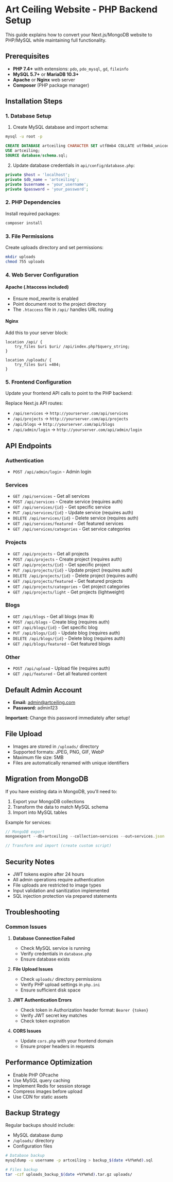 # Art Ceiling Website - PHP Backend Setup

This guide explains how to convert your Next.js/MongoDB website to PHP/MySQL while maintaining full functionality.

## Prerequisites

- **PHP 7.4+** with extensions: `pdo`, `pdo_mysql`, `gd`, `fileinfo`
- **MySQL 5.7+** or **MariaDB 10.3+**
- **Apache** or **Nginx** web server
- **Composer** (PHP package manager)

## Installation Steps

### 1. Database Setup

1. Create MySQL database and import schema:
```bash
mysql -u root -p
```

```sql
CREATE DATABASE artceiling CHARACTER SET utf8mb4 COLLATE utf8mb4_unicode_ci;
USE artceiling;
SOURCE database/schema.sql;
```

2. Update database credentials in `api/config/database.php`:
```php
private $host = 'localhost';
private $db_name = 'artceiling';
private $username = 'your_username';
private $password = 'your_password';
```

### 2. PHP Dependencies

Install required packages:
```bash
composer install
```

### 3. File Permissions

Create uploads directory and set permissions:
```bash
mkdir uploads
chmod 755 uploads
```

### 4. Web Server Configuration

#### Apache (.htaccess included)
- Ensure mod_rewrite is enabled
- Point document root to the project directory
- The `.htaccess` file in `/api/` handles URL routing

#### Nginx
Add this to your server block:
```nginx
location /api/ {
    try_files $uri $uri/ /api/index.php?$query_string;
}

location /uploads/ {
    try_files $uri =404;
}
```

### 5. Frontend Configuration

Update your frontend API calls to point to the PHP backend:

Replace Next.js API routes:
- `/api/services` → `http://yourserver.com/api/services`
- `/api/projects` → `http://yourserver.com/api/projects`
- `/api/blogs` → `http://yourserver.com/api/blogs`
- `/api/admin/login` → `http://yourserver.com/api/admin/login`

## API Endpoints

### Authentication
- `POST /api/admin/login` - Admin login

### Services
- `GET /api/services` - Get all services
- `POST /api/services` - Create service (requires auth)
- `GET /api/services/{id}` - Get specific service
- `PUT /api/services/{id}` - Update service (requires auth)
- `DELETE /api/services/{id}` - Delete service (requires auth)
- `GET /api/services/featured` - Get featured services
- `GET /api/services/categories` - Get service categories

### Projects
- `GET /api/projects` - Get all projects
- `POST /api/projects` - Create project (requires auth)
- `GET /api/projects/{id}` - Get specific project
- `PUT /api/projects/{id}` - Update project (requires auth)
- `DELETE /api/projects/{id}` - Delete project (requires auth)
- `GET /api/projects/featured` - Get featured projects
- `GET /api/projects/categories` - Get project categories
- `GET /api/projects/light` - Get projects (lightweight)

### Blogs
- `GET /api/blogs` - Get all blogs (max 8)
- `POST /api/blogs` - Create blog (requires auth)
- `GET /api/blogs/{id}` - Get specific blog
- `PUT /api/blogs/{id}` - Update blog (requires auth)
- `DELETE /api/blogs/{id}` - Delete blog (requires auth)
- `GET /api/blogs/featured` - Get featured blogs

### Other
- `POST /api/upload` - Upload file (requires auth)
- `GET /api/featured` - Get all featured content

## Default Admin Account

- **Email:** admin@artceiling.com
- **Password:** admin123

**Important:** Change this password immediately after setup!

## File Upload

- Images are stored in `/uploads/` directory
- Supported formats: JPEG, PNG, GIF, WebP
- Maximum file size: 5MB
- Files are automatically renamed with unique identifiers

## Migration from MongoDB

If you have existing data in MongoDB, you'll need to:

1. Export your MongoDB collections
2. Transform the data to match MySQL schema
3. Import into MySQL tables

Example for services:
```javascript
// MongoDB export
mongoexport --db=artceiling --collection=services --out=services.json

// Transform and import (create custom script)
```

## Security Notes

- JWT tokens expire after 24 hours
- All admin operations require authentication
- File uploads are restricted to image types
- Input validation and sanitization implemented
- SQL injection protection via prepared statements

## Troubleshooting

### Common Issues

1. **Database Connection Failed**
   - Check MySQL service is running
   - Verify credentials in `database.php`
   - Ensure database exists

2. **File Upload Issues**
   - Check `uploads/` directory permissions
   - Verify PHP upload settings in `php.ini`
   - Ensure sufficient disk space

3. **JWT Authentication Errors**
   - Check token in Authorization header format: `Bearer {token}`
   - Verify JWT secret key matches
   - Check token expiration

4. **CORS Issues**
   - Update `cors.php` with your frontend domain
   - Ensure proper headers in requests

## Performance Optimization

- Enable PHP OPcache
- Use MySQL query caching
- Implement Redis for session storage
- Compress images before upload
- Use CDN for static assets

## Backup Strategy

Regular backups should include:
- MySQL database dump
- `/uploads/` directory
- Configuration files

```bash
# Database backup
mysqldump -u username -p artceiling > backup_$(date +%Y%m%d).sql

# Files backup
tar -czf uploads_backup_$(date +%Y%m%d).tar.gz uploads/
```